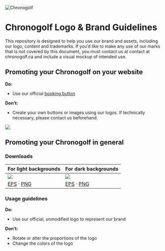 ![Chronogolf][crest]

Chronogolf Logo & Brand Guidelines
==========

This repository is designed to help you use our brand and assets, including our logo, content and trademarks. If you’d like to make any use of our marks that is not covered by this document, you must contact us at contact at chronogolf.ca and include a visual mockup of intended use.

## Promoting your Chronogolf on your website

**Do:**
- Use our official [booking button](https://github.com/chronogolf/booking-button)

**Don't:**
- Create your own buttons or images using our logos. If technically necessary, please contact us beforehand.

![](http://chronogolf.s3.amazonaws.com/promotionals/logos/preview--booking-button.png)

## Promoting your Chronogolf in general

### Downloads
For light backgrounds | For dark backgrounds
--- | ---
![][preview-light] | ![][preview-dark]
[EPS](https://github.com/chronogolf/logo-brand/raw/master/eps/chronogolf-logo.eps) · [PNG](https://github.com/chronogolf/logo-brand/raw/master/png/chronogolf-logo-LC.png) | [EPS](https://github.com/chronogolf/logo-brand/raw/master/eps/chronogolf-logo.eps) · [PNG](https://github.com/chronogolf/logo-brand/raw/master/png/chronogolf-logo-LW.png)

### Usage guidelines

**Do:**
- Use our official, unmodified logo to represent our brand


**Don't:**
- Rotate or alter the proportions of the logo
- Change the colors of the logo 

[preview-light]: http://chronogolf.s3.amazonaws.com/promotionals/logos/preview--transparent.png
[preview-dark]: http://chronogolf.s3.amazonaws.com/promotionals/logos/preview--transparent-dark.png
[crest]: http://chronogolf.s3.amazonaws.com/promotionals/logos/cg-crest.png



